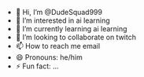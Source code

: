 - 👋 Hi, I’m @DudeSquad999
- 👀 I’m interested in ai learning
- 🌱 I’m currently learning ai learning
- 💞️ I’m looking to collaborate on twitch
- 📫 How to reach me email 
- 😄 Pronouns: he/him
- ⚡ Fun fact: ...

<!---
DudeSquad999/DudeSquad999 is a ✨ special ✨ repository because its `README.md` (this file) appears on your GitHub profile.
You can click the Preview link to take a look at your changes.
--->
